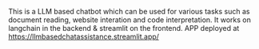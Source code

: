 This is a LLM based chatbot which can be used for various tasks such as document reading, website interation and code interpretation. It works on langchain in the backend & streamlit on the frontend.
APP deployed at https://llmbasedchatassistance.streamlit.app/
